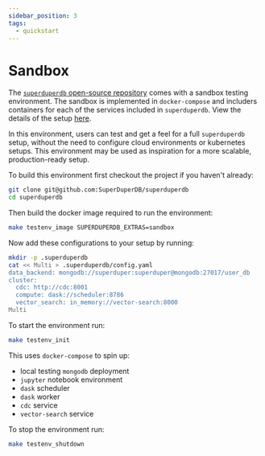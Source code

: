 ```yaml
---
sidebar_position: 3
tags:
  - quickstart
---
```


# Sandbox

The [`superduperdb` open-source repository](https://github.com/SuperDuperDB/superduperdb) comes with a sandbox testing 
environment. The sandbox is implemented in `docker-compose` and includers containers for each of the services 
included in `superduperdb`. View the details of the setup [here](https://github.com/SuperDuperDB/superduperdb/blob/main/deploy/testenv/docker-compose.yaml).

In this environment, users can test and get a feel for a full `superduperdb` setup, without the need to configure cloud environments or kubernetes setups. This environment may be used as inspiration for a more scalable, production-ready setup.

To build this environment first checkout the project if you haven't already:

```bash
git clone git@github.com:SuperDuperDB/superduperdb
cd superduperdb
```

Then build the docker image required to run the environment:

```bash
make testenv_image SUPERDUPERDB_EXTRAS=sandbox
```

Now add these configurations to your setup by running:

```bash
mkdir -p .superduperdb
cat << Multi > .superduperdb/config.yaml
data_backend: mongodb://superduper:superduper@mongodb:27017/user_db
cluster:
  cdc: http://cdc:8001
  compute: dask://scheduler:8786
  vector_search: in_memory://vector-search:8000
Multi
```

To start the environment run:

```bash
make testenv_init
```

This uses `docker-compose` to spin up:

- local testing `mongodb` deployment
- `jupyter` notebook environment
- `dask` scheduler
- `dask` worker
- `cdc` service
- `vector-search` service

To stop the environment run:

```bash
make testenv_shutdown
```
